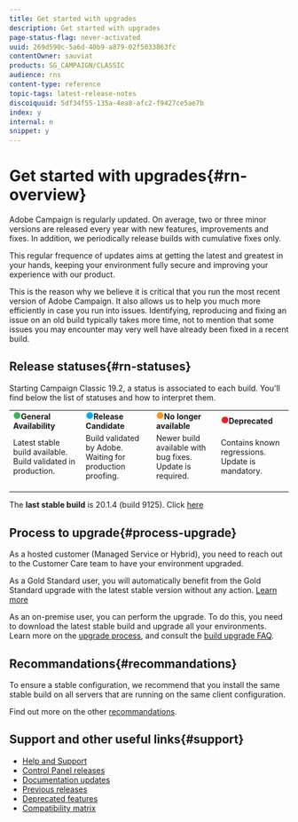 ```yaml
---
title: Get started with upgrades
description: Get started with upgrades
page-status-flag: never-activated
uuid: 269d590c-5a6d-40b9-a879-02f5033863fc
contentOwner: sauviat
products: SG_CAMPAIGN/CLASSIC
audience: rns
content-type: reference
topic-tags: latest-release-notes
discoiquuid: 5df34f55-135a-4ea8-afc2-f9427ce5ae7b
index: y
internal: n
snippet: y
---
```


# Get started with upgrades{#rn-overview}

Adobe Campaign is regularly updated. On average, two or three minor versions are released every year with new features, improvements and fixes. In addition, we periodically release builds with cumulative fixes only. 

This regular frequence of updates aims at getting the latest and greatest in your hands, keeping your environment fully secure and improving your experience with our product.

This is the reason why we believe it is critical that you run the most recent version of Adobe Campaign. It also allows us to help you much more efficiently in case you run into issues. Identifying, reproducing and fixing an issue on an old build typically takes more time, not to mention that some issues you may encounter may very well have already been fixed in a recent build.

## Release statuses{#rn-statuses}

Starting Campaign Classic 19.2, a status is associated to each build. You'll find below the list of statuses and how to interpret them.

<table> 
 <tbody> 
  <tr> 
   <td><img src="assets/do-not-localize/green3.png"/><strong>General Availability</strong></td>
   <td><img src="assets/do-not-localize/blue3.png"/><strong>Release Candidate</strong></td> 
   <td><img src="assets/do-not-localize/orange3.png"/><strong>No longer available</strong></td> 
   <td><img src="assets/do-not-localize/red3.png"/><strong>Deprecated</strong></td> 
  </tr> 
   <tr> 
   <td>Latest stable build available. Build validated in production.<br>&nbsp;</td>
   <td>Build validated by Adobe. Waiting for production proofing.<br>&nbsp;</td>
   <td>Newer build available with bug fixes. Update is required.<br>&nbsp;</td>
   <td>Contains known regressions. Update is mandatory.<br>&nbsp;</td>
  </tr> 
 </tbody> 
</table>

The **last stable build** is 20.1.4 (build 9125). Click [here](../../rn/using/release--20-1.md)

## Process to upgrade{#process-upgrade}

As a hosted customer (Managed Service or Hybrid), you need to reach out to the Customer Care team to have your environment upgraded.

As a Gold Standard user, you will automatically benefit from the Gold Standard upgrade with the latest stable version without any action. [Learn more](https://helpx.adobe.com/campaign/kb/gold-standard.html) 

As an on-premise user, you can perform the upgrade. To do this, you need to download the latest stable build and upgrade all your environments. Learn more on the [upgrade process](https://helpx.adobe.com/campaign/kb/acc-build-upgrade.html), and consult the [build upgrade FAQ](https://helpx.adobe.com/campaign/kb/build-upgrade-faq.html).

## Recommandations{#recommandations}

To ensure a stable configuration, we recommend that you install the same stable build on all servers that are running on the same client configuration.

Find out more on the other [recommandations](https://helpx.adobe.com/campaign/kb/acc-build-upgrade.html#Recommendations).

## Support and other useful links{#support}

* [Help and Support](https://helpx.adobe.com/campaign/kb/ac-support.html#acc-support)
* [Control Panel releases](https://docs.adobe.com/content/help/en/control-panel/using/release-notes.html)
* [Documentation updates](../../rn/using/documentation-updates.md)
* [Previous releases](../../rn/using/release--20-1.md)
* [Deprecated features](../../rn/using/deprecated-features.md)
* [Compatibility matrix](../../rn/using/compatibility-matrix.md)

